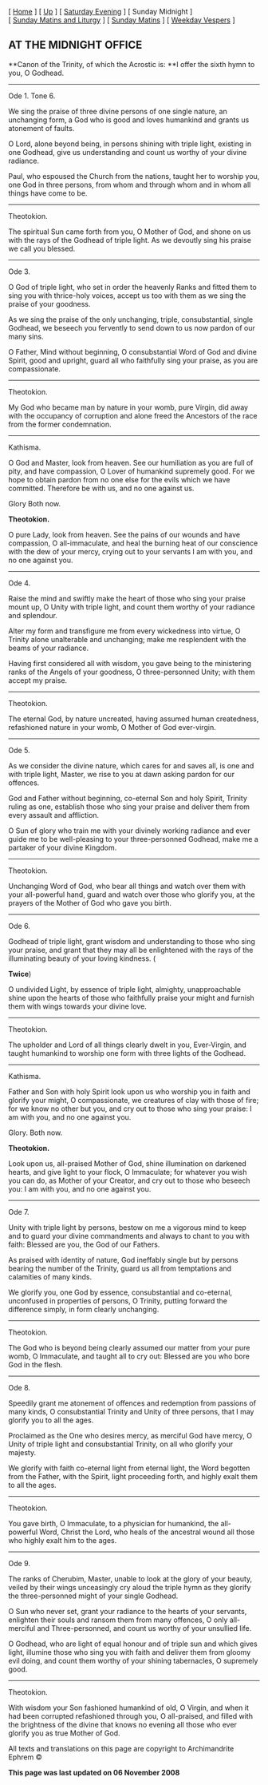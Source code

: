 \[ [Home](index.md) \] \[ [Up](tone6.md) \] \[ [Saturday Evening](sat6e.md) \] \[ Sunday Midnight \] \[ [Sunday Matins and Liturgy](sun6m.md) \] \[ [Sunday Matins](sunday_matins_2.md) \] \[ [Weekday Vespers](weekday_vespers7.md) \]

AT THE MIDNIGHT OFFICE
----------------------

**Canon of the Trinity, of which the Acrostic is:
**I offer the sixth hymn to you, O Godhead.

****

Ode 1. Tone 6.

We sing the praise of three divine persons of one single nature, an unchanging form, a God who is good and loves humankind and grants us atonement of faults.

O Lord, alone beyond being, in persons shining with triple light, existing in one Godhead, give us understanding and count us worthy of your divine radiance.

Paul, who espoused the Church from the nations, taught her to worship you, one God in three persons, from whom and through whom and in whom all things have come to be.

****

Theotokion.

The spiritual Sun came forth from you, O Mother of God, and shone on us with the rays of the Godhead of triple light. As we devoutly sing his praise we call you blessed.

****

Ode 3.

O God of triple light, who set in order the heavenly Ranks and fitted them to sing you with thrice-holy voices, accept us too with them as we sing the praise of your goodness.

As we sing the praise of the only unchanging, triple, consubstantial, single Godhead, we beseech you fervently to send down to us now pardon of our many sins.

O Father, Mind without beginning, O consubstantial Word of God and divine Spirit, good and upright, guard all who faithfully sing your praise, as you are compassionate.

****

Theotokion.

My God who became man by nature in your womb, pure Virgin, did away with the occupancy of corruption and alone freed the Ancestors of the race from the former condemnation.

****

Kathisma.

O God and Master, look from heaven. See our humiliation as you are full of pity, and have compassion, O Lover of humankind supremely good. For we hope to obtain pardon from no one else for the evils which we have committed. Therefore be with us, and no one against us.

Glory Both now.

**Theotokion.**

O pure Lady, look from heaven. See the pains of our wounds and have compassion, O all-immaculate, and heal the burning heat of our conscience with the dew of your mercy, crying out to your servants I am with you, and no one against you.

****

Ode 4.

Raise the mind and swiftly make the heart of those who sing your praise mount up, O Unity with triple light, and count them worthy of your radiance and splendour.

Alter my form and transfigure me from every wickedness into virtue, O Trinity alone unalterable and unchanging; make me resplendent with the beams of your radiance.

Having first considered all with wisdom, you gave being to the ministering ranks of the Angels of your goodness, O three-personned Unity; with them accept my praise.

****

Theotokion.

The eternal God, by nature uncreated, having assumed human createdness, refashioned nature in your womb, O Mother of God ever-virgin.

****

Ode 5.

As we consider the divine nature, which cares for and saves all, is one and with triple light, Master, we rise to you at dawn asking pardon for our offences.

God and Father without beginning, co-eternal Son and holy Spirit, Trinity ruling as one, establish those who sing your praise and deliver them from every assault and affliction.

O Sun of glory who train me with your divinely working radiance and ever guide me to be well-pleasing to your three-personned Godhead, make me a partaker of your divine Kingdom.

****

Theotokion.

Unchanging Word of God, who bear all things and watch over them with your all-powerful hand, guard and watch over those who glorify you, at the prayers of the Mother of God who gave you birth.

****

Ode 6.

Godhead of triple light, grant wisdom and understanding to those who sing your praise, and grant that they may all be enlightened with the rays of the illuminating beauty of your loving kindness. (

**Twice**)

O undivided Light, by essence of triple light, almighty, unapproachable shine upon the hearts of those who faithfully praise your might and furnish them with wings towards your divine love.

****

Theotokion.

The upholder and Lord of all things clearly dwelt in you, Ever-Virgin, and taught humankind to worship one form with three lights of the Godhead.

****

Kathisma.

Father and Son with holy Spirit look upon us who worship you in faith and glorify your might, O compassionate, we creatures of clay with those of fire; for we know no other but you, and cry out to those who sing your praise: I am with you, and no one against you.

Glory. Both now.

**Theotokion.**

Look upon us, all-praised Mother of God, shine illumination on darkened hearts, and give light to your flock, O Immaculate; for whatever you wish you can do, as Mother of your Creator, and cry out to those who beseech you: I am with you, and no one against you.

****

Ode 7.

Unity with triple light by persons, bestow on me a vigorous mind to keep and to guard your divine commandments and always to chant to you with faith: Blessed are you, the God of our Fathers.

As praised with identity of nature, God ineffably single but by persons bearing the number of the Trinity, guard us all from temptations and calamities of many kinds.

We glorify you, one God by essence, consubstantial and co-eternal, unconfused in properties of persons, O Trinity, putting forward the difference simply, in form clearly unchanging.

****

Theotokion.

The God who is beyond being clearly assumed our matter from your pure womb, O Immaculate, and taught all to cry out: Blessed are you who bore God in the flesh.

****

Ode 8.

Speedily grant me atonement of offences and redemption from passions of many kinds, O consubstantial Trinity and Unity of three persons, that I may glorify you to all the ages.

Proclaimed as the One who desires mercy, as merciful God have mercy, O Unity of triple light and consubstantial Trinity, on all who glorify your majesty.

We glorify with faith co-eternal light from eternal light, the Word begotten from the Father, with the Spirit, light proceeding forth, and highly exalt them to all the ages.

****

Theotokion.

You gave birth, O Immaculate, to a physician for humankind, the all-powerful Word, Christ the Lord, who heals of the ancestral wound all those who highly exalt him to the ages.

****

Ode 9.

The ranks of Cherubim, Master, unable to look at the glory of your beauty, veiled by their wings unceasingly cry aloud the triple hymn as they glorify the three-personned might of your single Godhead.

O Sun who never set, grant your radiance to the hearts of your servants, enlighten their souls and ransom them from many offences, O only all-merciful and Three-personned, and count us worthy of your unsullied life.

O Godhead, who are light of equal honour and of triple sun and which gives light, illumine those who sing you with faith and deliver them from gloomy evil doing, and count them worthy of your shining tabernacles, O supremely good.

****

Theotokion.

With wisdom your Son fashioned humankind of old, O Virgin, and when it had been corrupted refashioned through you, O all-praised, and filled with the brightness of the divine that knows no evening all those who ever glorify you as true Mother of God.

All texts and translations on this page are copyright to
Archimandrite Ephrem ©

**This page was last updated on 06 November 2008**
